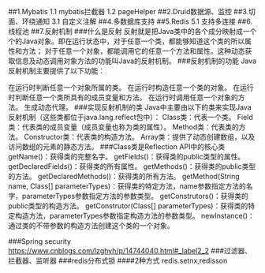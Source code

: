 ##1.Mybatis
1.1 mybatis拦截器
1.2 pageHelper
##2.Druid数据源、监控
##3.切面、环绕通知
3.1 自定义注解
##4.多数据库支持
##5.Redis
5.1 支持多连接
##6.线程池
##7.反射机制
###什么是反射
  反射就是把Java类中的各个成分映射成一个个的Java对象。即在运行状态中，对于任意一个类，都能够知道这个类的所以属性和方法；
  对于任意一个对象，都能调用它的任意一个方法和属性。这种动态获取信息及动态调用对象方法的功能叫Java的反射机制。
###反射机制的功能
Java反射机制主要提供了以下功能：

在运行时判断任意一个对象所属的类。
在运行时构造任意一个类的对象。
在运行时判断任意一个类所具有的成员变量和方法。
在运行时调用任意一个对象的方法。
生成动态代理。
###实现反射机制的类
Java中主要由以下的类来实现Java反射机制（这些类都位于java.lang.reflect包中）：
Class类：代表一个类。 Field类：代表类的成员变量（成员变量也称为类的属性）。
Method类：代表类的方法。
Constructor类：代表类的构造方法。
Array类：提供了动态创建数组，以及访问数组的元素的静态方法。
###Class类是Reflection API中的核心类
getName()：获得类的完整名字。 getFields()：获得类的public类型的属性。
getDeclaredFields()：获得类的所有属性。
getMethods()：获得类的public类型的方法。
getDeclaredMethods()：获得类的所有方法。
getMethod(String name, Class[] parameterTypes)：获得类的特定方法，name参数指定方法的名字，parameterTypes参数指定方法的参数类型。
getConstrutors()：获得类的public类型的构造方法。
getConstrutor(Class[] parameterTypes)：获得类的特定构造方法，parameterTypes参数指定构造方法的参数类型。
newInstance()：通过类的不带参数的构造方法创建这个类的一个对象。

###Spring security
https://www.cnblogs.com/lzghyh/p/14744040.html#_label2_2
###过滤器、拦截器、监听器
###redis分布式锁
####2种方式 redis.setnx,redisson